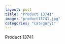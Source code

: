 ```yaml
---
layout: post
title: "Product 13741"
image: "product13741.jpg"
categories: "category1"
---
```

Product 13741
